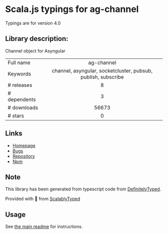 
# Scala.js typings for ag-channel

Typings are for version 4.0

## Library description:
Channel object for Asyngular

|                    |                 |
| ------------------ | :-------------: |
| Full name          | ag-channel |
| Keywords           | channel, asyngular, socketcluster, pubsub, publish, subscribe |
| # releases         | 8 |
| # dependents       | 3 |
| # downloads        | 56673 |
| # stars            | 0 |

## Links
- [Homepage](https://github.com/SocketCluster/ag-channel)
- [Bugs](https://github.com/SocketCluster/ag-channel/issues)
- [Repository](https://github.com/SocketCluster/ag-channel)
- [Npm](https://www.npmjs.com/package/ag-channel)
    


## Note
This library has been generated from typescript code from [DefinitelyTyped](https://definitelytyped.org).

Provided with :purple_heart: from [ScalablyTyped](https://github.com/oyvindberg/ScalablyTyped)

## Usage
See [the main readme](../../readme.md) for instructions.



